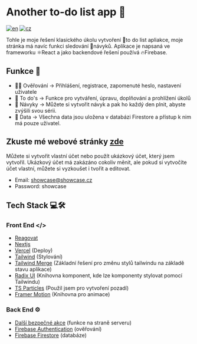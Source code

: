 # Another to-do list app 📝
[![en](https://img.shields.io/badge/lang-en-red.svg)](https://github.com/Miraneek/another_to-do_list_app/blob/master/README.md)
[![cz](https://img.shields.io/badge/lang-cz-blue.svg)](https://github.com/Miraneek/another_to-do_list_app/blob/master/README-cz.md)

Tohle je moje řešení klasického úkolu vytvoření 📝to do list apliakce, moje stránka má navíc funkci sledování 🔄návyků. Aplikace je napsaná ve frameworku ⚛️React a jako backendové řešení používá 🔥Firebase.

## Funkce 🚀

- 👨‍💼 Ověřování -> Přihlášení, registrace, zapomenuté heslo, nastavení uživatele
- 📝 To do's -> Funkce pro vytváření, úpravu, doplňování a prohlížení úkolů
- 🔄 Návyky -> Můžete si vytvořit návyk a pak ho každý den plnit, abyste zvýšili svou sérii.
- 💾 Data -> Všechna data jsou uložena v databázi Firestore a přístup k nim má pouze uživatel.

## Zkuste mé webové stránky [zde](https://anothertodolistapp.vercel.app)

Můžete si vytvořit vlastní účet nebo použít ukázkový účet, který jsem vytvořil. Ukázkový účet má zakázáno cokoliv měnit, ale pokud si vytvočíte účet vlastní, můžete si vyzkoušet i tvořit a editovat.

- Email: showcase@showcase.cz
- Password: showcase

## Tech Stack 💻🛠️

### Front End </>

- [Reagovat](https://react.dev)
- [Nextjs](https://nextjs.org)
- [Vercel](https://vercel.com) (Deploy)
- [Tailwind](https://tailwindcss.com) (Stylování)
- [Tailwind Merge](https://www.npmjs.com/package/tailwind-merge) (Základní řešení pro změnu stylů tailwindu na základě stavu aplikace)
- [Radix UI](https://www.radix-ui.com) (Knihovna komponent, kde lze komponenty stylovat pomocí Tailwindu)
- [TS Particles](https://particles.js.org) (Použil jsem pro vytvoření pozadí)
- [Framer Motion](https://www.framer.com/motion/) (Knihovna pro animace)

### Back End ⚙️

- [Další bezpečné akce](https://next-safe-action.dev) (funkce na straně serveru)
- [Firebase Authentication](https://firebase.google.com/docs/auth) (ověřování)
- [Firebase Firestore](https://firebase.google.com/docs/firestore) (databáze)

